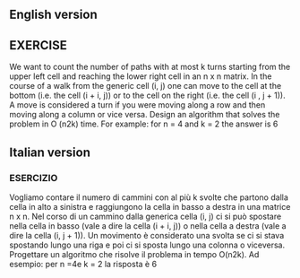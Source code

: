 ## English version

## EXERCISE
  We want to count the number of paths with at most k turns starting from the upper left cell and reaching the lower right cell in an n x n matrix.
  In the course of a walk from the generic cell (i, j) one can move to the cell at the bottom (i.e. the cell (i + i, j)) or to the cell on the right (i.e. the cell (i , j + 1)).
  A move is considered a turn if you were moving along a row and then moving along a column or vice versa.
  Design an algorithm that solves the problem in O (n2k) time.
  For example: for n = 4 and k = 2 the answer is 6

## Italian version

### ESERCIZIO 
  Vogliamo contare il numero di cammini con al più k svolte che partono dalla
  cella in alto a sinistra e raggiungono la cella in basso a destra in una matrice
  n x n.
  Nel corso di un cammino dalla generica cella (i, j) ci si può spostare nella cella
  in basso (vale a dire la cella (i + i, j)) o nella cella a destra (vale a dire la cella
  (i, j + 1)).
  Un movimento è considerato una svolta se ci si stava spostando lungo una riga
  e poi ci si sposta lungo una colonna o viceversa.
  Progettare un algoritmo che risolve il problema in tempo O(n2k).
  Ad esempio: per n =4e k = 2 la risposta è 6

